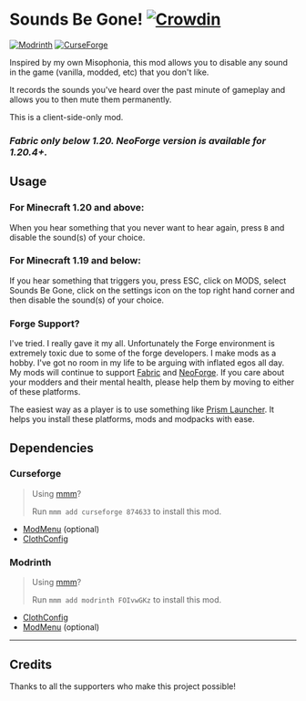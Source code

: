 # Sounds Be Gone! [![Crowdin](https://badges.crowdin.net/soundsbegone/localized.svg)](https://crowdin.com/project/soundsbegone)

[![Modrinth](https://img.shields.io/modrinth/dt/soundsbegone?logo=modrinth&label=Modrinth)](https://modrinth.com/mod/soundsbegone)
[![CurseForge](https://img.shields.io/curseforge/dt/874633?logo=curseforge&label=CurseForge)](https://www.curseforge.com/minecraft/mc-mods/soundsbegone)


Inspired by my own Misophonia, this mod allows you to disable any sound in the game (vanilla, modded, etc) that you don't like.

It records the sounds you've heard over the past minute of gameplay and allows you to then mute them permanently.

This is a client-side-only mod.

### _Fabric only below 1.20. NeoForge version is available for 1.20.4+._

## Usage

### For Minecraft 1.20 and above:

When you hear something that you never want to hear again, press `B` and disable the sound(s) of your choice.

### For Minecraft 1.19 and below:

If you hear something that triggers you, press ESC, click on MODS, select Sounds Be Gone, click on the settings icon on the top right hand corner and then disable the sound(s) of your choice.

### Forge Support?

I've tried. I really gave it my all. Unfortunately the Forge environment is extremely toxic due to some of the forge developers.
I make mods as a hobby. I've got no room in my life to be arguing with inflated egos all day.
My mods will continue to support [Fabric](https://fabricmc.net/) and [NeoForge](https://neoforged.net/).
If you care about your modders and their mental health, please help them by moving to either of these platforms.

The easiest way as a player is to use something like [Prism Launcher](https://prismlauncher.org/). It helps you install these platforms, mods and modpacks with ease.

## Dependencies

### Curseforge

> Using [mmm](https://github.com/meza/minecraft-mod-manager)?
>
> Run `mmm add curseforge 874633` to install this mod.

- [ModMenu](https://www.curseforge.com/minecraft/mc-mods/modmenu) (optional)
- [ClothConfig](https://www.curseforge.com/minecraft/mc-mods/cloth-config)

### Modrinth

> Using [mmm](https://github.com/meza/minecraft-mod-manager)?
>
> Run `mmm add modrinth FOIvwGKz` to install this mod.

- [ClothConfig](https://modrinth.com/mod/cloth-config)
- [ModMenu](https://modrinth.com/mod/modmenu) (optional)

---

## Credits

Thanks to all the supporters who make this project possible!

<!-- marker:patrons-start -->
<!-- marker:patrons-end -->
